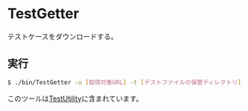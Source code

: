 # TestGetter
テストケースをダウンロードする。

## 実行
```bash
$ ./bin/TestGetter -u [取得対象URL] -t [テストファイルの保管ディレクトリ]
```

このツールは[TestUtility](https://github.com/ryokohbato/AtCoder_Tools/blob/main/TestUtility)に含まれています。